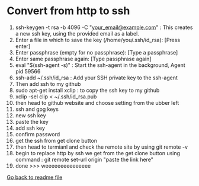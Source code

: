 # Convert from  http to ssh

1. ssh-keygen -t rsa -b 4096 -C "your_email@example.com" : This creates a new ssh key, using the provided email as a label.
2. Enter a file in which to save the key (/home/you/.ssh/id_rsa): [Press enter]
3. Enter passphrase (empty for no passphrase): [Type a passphrase]
4. Enter same passphrase again: [Type passphrase again]
5. eval "$(ssh-agent -s)" : Start the ssh-agent in the background, Agent pid 59566
6. ssh-add ~/.ssh/id_rsa : Add your SSH private key to the ssh-agent
7. Then add ssh to my github
8. sudo apt-get install xclip : to copy the ssh key to my github
9. xclip -sel clip < ~/.ssh/id_rsa.pub
10. then head to github website and choose setting from the ubber left
11. ssh and gpg keys
12. new ssh key
13. paste the key
14. add ssh key
15. confirm password
16. get the ssh from get clone button
16. then head to termianl and check the remote site by using git remote -v
17. begin to replace http by ssh we get from the get clone button using command : git remote set-url origin "paste the link here"
18. done >>> weeeeeeeeeeeeeee

[Go back to readme file](readme.md)